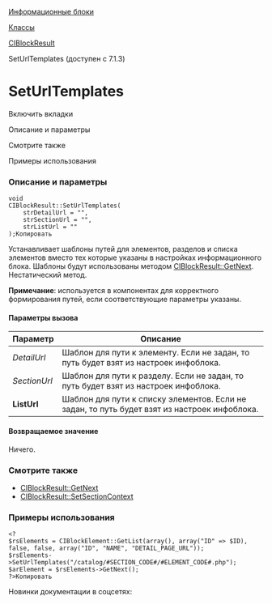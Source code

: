 [Информационные блоки](/api_help/iblock/index.php)

[Классы](/api_help/iblock/classes/index.php)

[CIBlockResult](/api_help/iblock/classes/ciblockresult/index.php)

SetUrlTemplates (доступен с 7.1.3)

SetUrlTemplates
===============

Включить вкладки

Описание и параметры

Смотрите также

Примеры использования

### Описание и параметры

```
void
CIBlockResult::SetUrlTemplates(
	strDetailUrl = "",
	strSectionUrl = "",
	strListUrl = ""
);Копировать
```

Устанавливает шаблоны путей для элементов, разделов и списка элементов вместо тех которые указаны в настройках информационного блока. Шаблоны будут использованы методом [CIBlockResult::GetNext](/api_help/iblock/classes/ciblockresult/getnext.php). Нестатический метод.

**Примечание**: используется в компонентах для корректного формирования путей, если соответствующие параметры указаны.

#### Параметры вызова

| Параметр | Описание |
| --- | --- |
| *DetailUrl* | Шаблон для пути к элементу. Если не задан, то путь будет взят из настроек инфоблока. |
| *SectionUrl* | Шаблон для пути к разделу. Если не задан, то путь будет взят из настроек инфоблока. |
| **ListUrl** | Шаблон для пути к списку элементов. Если не задан, то путь будет взят из настроек инфоблока. |

#### Возвращаемое значение

Ничего.

### Смотрите также

* [CIBlockResult::GetNext](/api_help/iblock/classes/ciblockresult/getnext.php)
* [CIBlockResult::SetSectionContext](/api_help/iblock/classes/ciblockresult/setsectioncontext.php)

### Примеры использования

```
<?
$rsElements = CIBlockElement::GetList(array(), array("ID" => $ID), false, false, array("ID", "NAME", "DETAIL_PAGE_URL"));
$rsElements->SetUrlTemplates("/catalog/#SECTION_CODE#/#ELEMENT_CODE#.php");
$arElement = $rsElements->GetNext();
?>Копировать
```

Новинки документации в соцсетях: